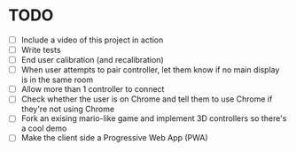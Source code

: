 # TODO

- [ ] Include a video of this project in action
- [ ] Write tests
- [ ] End user calibration (and recalibration)
- [ ] When user attempts to pair controller, let them know if no main display is in the same room 
- [ ] Allow more than 1 controller to connect
- [ ] Check whether the user is on Chrome and tell them to use Chrome if they're not using Chrome
- [ ] Fork an exising mario-like game and implement 3D controllers so there's a cool demo
- [ ] Make the client side a Progressive Web App (PWA)